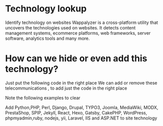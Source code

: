 # Technology lookup

Identify technology on websites
Wappalyzer is a cross-platform utility that uncovers the technologies used on websites. It detects content management systems, ecommerce platforms, web frameworks, server software, analytics tools and many more. 

# How can we hide or even add this technology?
Just put the following code in the right place
We can add or remove these telecommunications ,
to add just the code in the right place
<p>Note the following examples to clear</p>
Add Python,PHP, Perl, Django, Drupal, TYPO3, Joomla, MediaWiki, MODX, PrestaShop, SPIP, Jekyll, React, Hexo, Gatsby, CakePHP, WordPress, phpmyadmin,ruby, nodejs, yii, Laravel, IIS and ASP.NET to site technology

